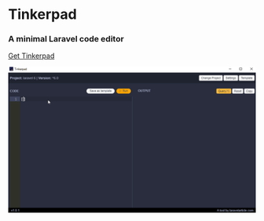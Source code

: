 # Tinkerpad
### A minimal Laravel code editor
[Get Tinkerpad](https://tinkerpad.laravelarticle.com/)

![preview](preview_git.gif)
